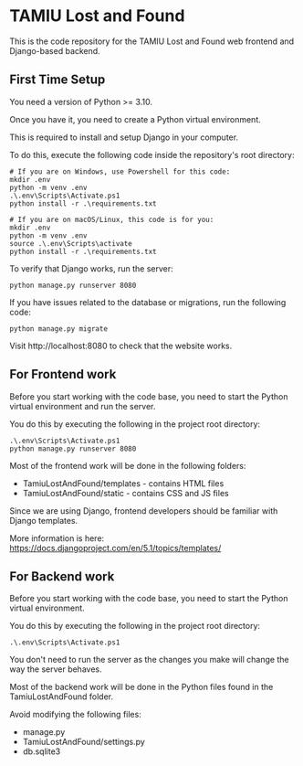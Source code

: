 # TAMIU Lost and Found 

This is the code repository for the TAMIU Lost and Found web frontend
and Django-based backend.

## First Time Setup

You need a version of Python >= 3.10.

Once you have it, you need to create a Python virtual environment.

This is required to install and setup Django in your computer.

To do this, execute the following code inside the repository's root
directory:

```
# If you are on Windows, use Powershell for this code:
mkdir .env
python -m venv .env
.\.env\Scripts\Activate.ps1
python install -r .\requirements.txt

```

```
# If you are on macOS/Linux, this code is for you:
mkdir .env
python -m venv .env
source .\.env\Scripts\activate
python install -r .\requirements.txt
```

To verify that Django works, run the server:

```
python manage.py runserver 8080
```

If you have issues related to the database or migrations, run the
following code:

```
python manage.py migrate
```

Visit http://localhost:8080 to check that the website works.

## For Frontend work

Before you start working with the code base, you need to start the
Python virtual environment and run the server.

You do this by executing the following in the project root directory:

```
.\.env\Scripts\Activate.ps1
python manage.py runserver 8080
```

Most of the frontend work will be done in the following folders:
- TamiuLostAndFound/templates - contains HTML files
- TamiuLostAndFound/static - contains CSS and JS files

Since we are using Django, frontend developers should be familiar with
Django templates.

More information is here:
https://docs.djangoproject.com/en/5.1/topics/templates/

## For Backend work

Before you start working with the code base, you need to start the
Python virtual environment.

You do this by executing the following in the project root directory:

```
.\.env\Scripts\Activate.ps1
```

You don't need to run the server as the changes you make will change
the way the server behaves.

Most of the backend work will be done in the Python files found in the
TamiuLostAndFound folder.

Avoid modifying the following files:
- manage.py
- TamiuLostAndFound/settings.py
- db.sqlite3
